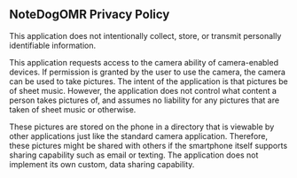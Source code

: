 ## NoteDogOMR Privacy Policy

This application does not intentionally collect, store, or transmit personally identifiable information.

This application requests access to the camera ability of camera-enabled devices.  If permission is granted by the user to use the camera, the camera can be used to take pictures.  The intent of the application is that pictures be of sheet music.  However, the application does not control what content a person takes pictures of, and assumes no liability for any pictures that are taken of sheet music or otherwise.

These pictures are stored on the phone in a directory that is viewable by other applications just like the standard camera application.  Therefore, these pictures might be shared with others if the smartphone itself supports sharing capability such as email or texting. The application does not implement its own custom, data sharing capability.


